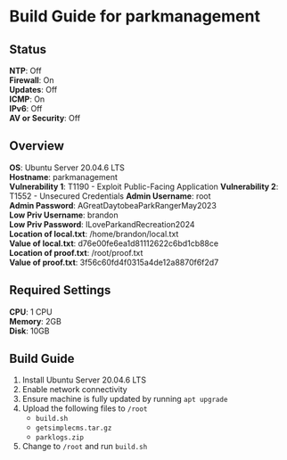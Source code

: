 # Build Guide for parkmanagement 

## Status

**NTP**: Off  
**Firewall**: On  
**Updates**: Off  
**ICMP**: On  
**IPv6**: Off  
**AV or Security**: Off

## Overview

**OS**: Ubuntu Server 20.04.6 LTS  
**Hostname**: parkmanagement  
**Vulnerability 1**: T1190 - Exploit Public-Facing Application
**Vulnerability 2**: T1552 - Unsecured Credentials 
**Admin Username**: root  
**Admin Password**: AGreatDaytobeaParkRangerMay2023  
**Low Priv Username**: brandon  
**Low Priv Password**: ILoveParkandRecreation2024  
**Location of local.txt**: /home/brandon/local.txt  
**Value of local.txt**: d76e00fe6ea1d81112622c6bd1cb88ce  
**Location of proof.txt**: /root/proof.txt  
**Value of proof.txt**: 3f56c60fd4f0315a4de12a8870f6f2d7

## Required Settings

**CPU**: 1 CPU  
**Memory**: 2GB  
**Disk**: 10GB

## Build Guide

1. Install Ubuntu Server 20.04.6 LTS
2. Enable network connectivity
3. Ensure machine is fully updated by running `apt upgrade`
4. Upload the following files to `/root`
    - `build.sh`
    - `getsimplecms.tar.gz`
    - `parklogs.zip`
5. Change to `/root` and run `build.sh`
